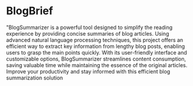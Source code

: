# BlogBrief

"BlogSummarizer is a powerful tool designed to simplify the reading experience by providing concise summaries of blog articles. Using advanced natural language processing techniques, this project offers an efficient way to extract key information from lengthy blog posts, enabling users to grasp the main points quickly. With its user-friendly interface and customizable options, BlogSummarizer streamlines content consumption, saving valuable time while maintaining the essence of the original articles. Improve your productivity and stay informed with this efficient blog summarization solution
